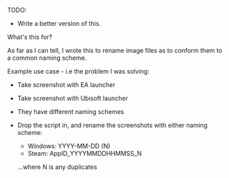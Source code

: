 TODO:

- Write a better version of this.


What's this for?

As far as I can tell, I wrote this to rename image files as to conform them to a common naming scheme.


Example use case - i.e the problem I was solving:

- Take screenshot with EA launcher
- Take screenshot with Ubisoft launcher
- They have different naming schemes
- Drop the script in, and rename the screenshots with either naming scheme:

  - Windows: YYYY-MM-DD (N)
  - Steam: AppID_YYYYMMDDHHMMSS_N

  ...where N is any duplicates
